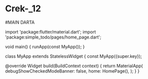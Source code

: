 # Crek-_12

#MAIN DARTA



import 'package:flutter/material.dart';
import 'package:simple_todo/pages/home_page.dart';

void main() {
  runApp(const MyApp());
}

class MyApp extends StatelessWidget {
  const MyApp({super.key});

  @override
  Widget build(BuildContext context) {
    return MaterialApp(
      debugShowCheckedModeBanner: false,
      home: HomePage(),
    );
  }
}
